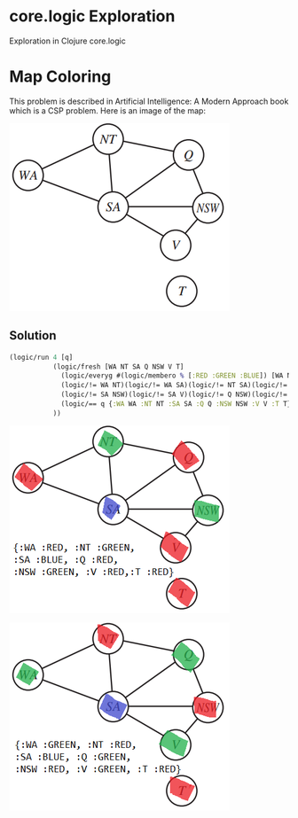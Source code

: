 # core.logic Exploration
Exploration in Clojure core.logic

# Map Coloring
This problem is described in Artificial Intelligence: A Modern Approach book which is a CSP problem.
Here is an image of the map:


![Map Image](https://github.com/mhrimaz/core-logic-exploration/blob/master/MapColoring.PNG)
## Solution
```clojure
(logic/run 4 [q]
           (logic/fresh [WA NT SA Q NSW V T]
             (logic/everyg #(logic/membero % [:RED :GREEN :BLUE]) [WA NT SA Q NSW V T])
             (logic/!= WA NT)(logic/!= WA SA)(logic/!= NT SA)(logic/!= NT Q)
             (logic/!= SA NSW)(logic/!= SA V)(logic/!= Q NSW)(logic/!= NSW V)
             (logic/== q {:WA WA :NT NT :SA SA :Q Q :NSW NSW :V V :T T})
           ))
```


![Map Image 1](https://github.com/mhrimaz/core-logic-exploration/blob/master/MapColoring1.png)


![Map Image 2](https://github.com/mhrimaz/core-logic-exploration/blob/master/MapColoring2.png)

